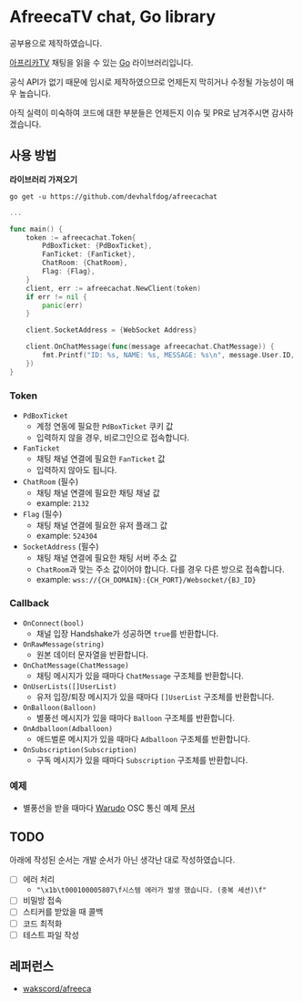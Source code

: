 # AfreecaTV chat, Go library
공부용으로 제작하였습니다.

[아프리카TV](https://afreecatv.com) 채팅을 읽을 수 있는 [Go](https://go.dev) 라이브러리입니다.

공식 API가 없기 때문에 임시로 제작하였으므로 언제든지 막히거나 수정될 가능성이 매우 높습니다.

아직 실력이 미숙하여 코드에 대한 부분들은 언제든지 이슈 및 PR로 남겨주시면 감사하겠습니다.

## 사용 방법
**라이브러리 가져오기**

`go get -u https://github.com/devhalfdog/afreecachat`

```go
...

func main() {
    token := afreecachat.Token{
        PdBoxTicket: {PdBoxTicket},
        FanTicket: {FanTicket},
        ChatRoom: {ChatRoom},
        Flag: {Flag},
    }
    client, err := afreecachat.NewClient(token)
    if err != nil {
        panic(err)
    }

    client.SocketAddress = {WebSocket Address}

    client.OnChatMessage(func(message afreecachat.ChatMessage)) {
        fmt.Printf("ID: %s, NAME: %s, MESSAGE: %s\n", message.User.ID, message.User.Name, message.Message)
    })
}
```

### Token
- `PdBoxTicket`
  - 계정 연동에 필요한 `PdBoxTicket` 쿠키 값
  - 입력하지 않을 경우, 비로그인으로 접속합니다.
- `FanTicket`
  - 채팅 채널 연결에 필요한 `FanTicket` 값
  - 입력하지 않아도 됩니다.
- `ChatRoom` (필수)
  - 채팅 채널 연결에 필요한 채팅 채널 값
  - example: `2132`
- `Flag` (필수)
  - 채팅 채널 연결에 필요한 유저 플래그 값
  - example: `524304`
- `SocketAddress` (필수)
  - 채팅 채널 연결에 필요한 채팅 서버 주소 값
  - `ChatRoom`과 맞는 주소 값이어야 합니다. 다를 경우 다른 방으로 접속합니다.
  - example: `wss://{CH_DOMAIN}:{CH_PORT}/Websocket/{BJ_ID}`

### Callback
- `OnConnect(bool)`
  - 채널 입장 Handshake가 성공하면 `true`를 반환합니다.
- `OnRawMessage(string)`
  - 원본 데이터 문자열을 반환합니다.
- `OnChatMessage(ChatMessage)`
  - 채팅 메시지가 있을 때마다 `ChatMessage` 구조체를 반환합니다.
- `OnUserLists([]UserList)`
  - 유저 입장/퇴장 메시지가 있을 때마다 `[]UserList` 구조체를 반환합니다.
- `OnBalloon(Balloon)`
  - 별풍선 메시지가 있을 때마다 `Balloon` 구조체를 반환합니다.
- `OnAdballoon(Adballoon)`
  - 애드벌룬 메시지가 있을 때마다 `Adballoon` 구조체를 반환합니다.
- `OnSubscription(Subscription)`
  - 구독 메시지가 있을 때마다 `Subscription` 구조체를 반환합니다.

### 예제
- 별풍선을 받을 때마다 [Warudo](https://warudo.app/) OSC 통신 예제 [문서](https://github.com/devhalfdog/afreeca-warudo)

## TODO
아래에 작성된 순서는 개발 순서가 아닌 생각난 대로 작성하였습니다.

- [ ] 에러 처리
  - `"\x1b\t000100005807\f시스템 에러가 발생 했습니다. (중복 세션)\f"`
- [ ] 비밀방 접속
- [ ] 스티커를 받았을 때 콜백
- [ ] 코드 최적화
- [ ] 테스트 파일 작성

## 레퍼런스
- [wakscord/afreeca](https://github.com/wakscord/afreeca)